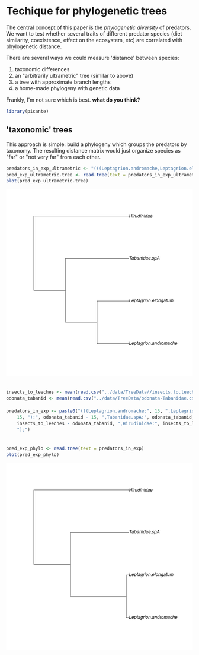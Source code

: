 # Techique for phylogenetic trees

The central concept of this paper is the _phylogenetic diversity_ of predators.  We want to test whether several traits of different predator species (diet similarity, coexistence, effect on the ecosystem, etc) are correlated with phylogenetic distance.

There are several ways we could measure 'distance' between species:

1.  taxonomic differences
2.  an "arbitrarily ultrametric" tree (similar to above)
3.  a tree with approximate branch lengths
4.  a home-made phylogeny with genetic data

Frankly, I'm not sure which is best.  **what do you think?**


```r
library(picante)
```

## 'taxonomic' trees

This approach is simple: build a phylogeny which groups the predators by taxonomy.  The resulting distance matrix would just organize species as "far" or "not very far" from each other.


```r
predators_in_exp_ultrametric <- "(((Leptagrion.andromache,Leptagrion.elongatum),Tabanidae.spA),Hirudinidae);"
pred_exp_ultrametric.tree <- read.tree(text = predators_in_exp_ultrametric)
plot(pred_exp_ultrametric.tree)
```

![plot of chunk unnamed-chunk-2](figure/unnamed-chunk-2.png) 





```r

insects_to_leeches <- mean(read.csv("../data/TreeData//insects.to.leeches.csv")$Time)
odonata_tabanid <- mean(read.csv("../data/TreeData/odonata-Tabanidae.csv")$Time)

predators_in_exp <- paste0("(((Leptagrion.andromache:", 15, ",Leptagrion.elongatum:", 
    15, "):", odonata_tabanid - 15, ",Tabanidae.spA:", odonata_tabanid, "):", 
    insects_to_leeches - odonata_tabanid, ",Hirudinidae:", insects_to_leeches, 
    ");")


pred_exp_phylo <- read.tree(text = predators_in_exp)
plot(pred_exp_phylo)
```

![plot of chunk unnamed-chunk-3](figure/unnamed-chunk-3.png) 


